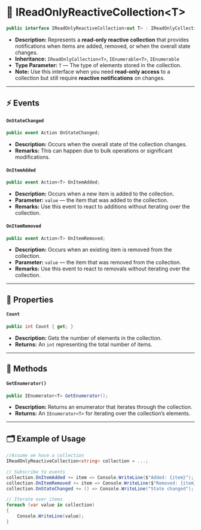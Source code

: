 # 🧩 IReadOnlyReactiveCollection&lt;T&gt;

```csharp
public interface IReadOnlyReactiveCollection<out T> : IReadOnlyCollection<T>
```

- **Description:** Represents a **read-only reactive collection** that provides notifications when items are added,
  removed, or when the overall state changes.
- **Inheritance:**  `IReadOnlyCollection<T>`, `IEnumerable<T>`, `IEnumerable`
- **Type Parameter:** `T` — The type of elements stored in the collection.
- **Note:** Use this interface when you need **read-only access** to a collection but still require **reactive
  notifications** on changes.

---

## ⚡ Events

#### `OnStateChanged`

```csharp
public event Action OnStateChanged;
```

- **Description:** Occurs when the overall state of the collection changes.
- **Remarks:** This can happen due to bulk operations or significant modifications.

#### `OnItemAdded`

```csharp
public event Action<T> OnItemAdded;
```

- **Description:** Occurs when a new item is added to the collection.
- **Parameter:** `value` — the item that was added to the collection.
- **Remarks:** Use this event to react to additions without iterating over the collection.

#### `OnItemRemoved`

```csharp
public event Action<T> OnItemRemoved;
```

- **Description:** Occurs when an existing item is removed from the collection.
- **Parameter:** `value` — the item that was removed from the collection.
- **Remarks:** Use this event to react to removals without iterating over the collection.

---

## 🔑 Properties

#### `Count`

```csharp
public int Count { get; }
```

- **Description:** Gets the number of elements in the collection.
- **Returns:** An `int` representing the total number of items.

---

## 🏹 Methods

#### `GetEnumerator()`

```csharp
public IEnumerator<T> GetEnumerator();
```

- **Description:** Returns an enumerator that iterates through the collection.
- **Returns:** An `IEnumerator<T>` for iterating over the collection’s elements.

---

## 🗂 Example of Usage

```csharp
//Assume we have a collection
IReadOnlyReactiveCollection<string> collection = ...;

// Subscribe to events
collection.OnItemAdded += item => Console.WriteLine($"Added: {item}");
collection.OnItemRemoved += item => Console.WriteLine($"Removed: {item}");
collection.OnStateChanged += () => Console.WriteLine("State changed");

// Iterate over items
foreach (var value in collection)
{
    Console.WriteLine(value);
}
```
